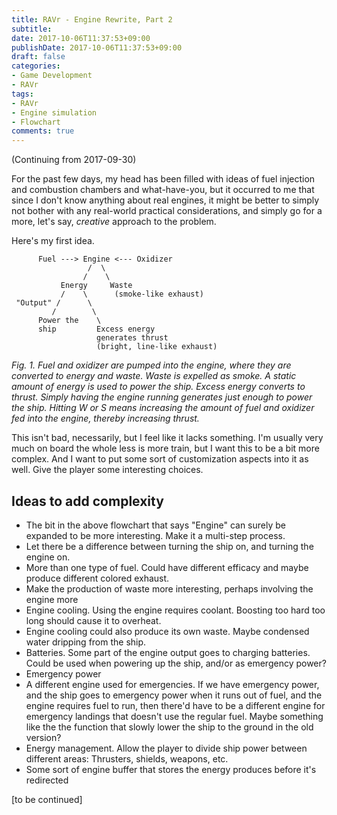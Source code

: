 ```yaml
---
title: RAVr - Engine Rewrite, Part 2
subtitle:
date: 2017-10-06T11:37:53+09:00
publishDate: 2017-10-06T11:37:53+09:00
draft: false
categories:
- Game Development
- RAVr
tags:
- RAVr
- Engine simulation
- Flowchart
comments: true
---
```


(Continuing from 2017-09-30)

For the past few days, my head has been filled with ideas of fuel injection and combustion chambers and what-have-you, but it occurred to me that since I don't know anything about real engines, it might be better to simply not bother with any real-world practical considerations, and simply go for a more, let's say, _creative_ approach to the problem.

<!--more-->Here's my first idea.

```
      Fuel ---> Engine <--- Oxidizer
                 /  \
                /    \
           Energy     Waste
           /    \      (smoke-like exhaust)
 "Output" /      \
         /        \
      Power the    \
      ship         Excess energy
                   generates thrust
                   (bright, line-like exhaust)
```

_Fig. 1. Fuel and oxidizer are pumped into the engine, where they are converted to energy and waste. Waste is expelled as smoke. A static amount of energy is used to power the ship. Excess energy converts to thrust. Simply having the engine running generates just enough to power the ship. Hitting W or S means increasing the amount of fuel and oxidizer fed into the engine, thereby increasing thrust._

This isn't bad, necessarily, but I feel like it lacks something. I'm usually very much on board the whole less is more train, but I want this to be a bit more complex. And I want to put some sort of customization aspects into it as well. Give the player some interesting choices.

## Ideas to add complexity

- The bit in the above flowchart that says "Engine" can surely be expanded to be more interesting. Make it a multi-step process.
- Let there be a difference between turning the ship on, and turning the engine on.
- More than one type of fuel. Could have different efficacy and maybe produce different colored exhaust.
- Make the production of waste more interesting, perhaps involving the engine more
- Engine cooling. Using the engine requires coolant. Boosting too hard too long should cause it to overheat.
- Engine cooling could also produce its own waste. Maybe condensed water dripping from the ship.
- Batteries. Some part of the engine output goes to charging batteries. Could be used when powering up the ship, and/or as emergency power?
- Emergency power
- A different engine used for emergencies. If we have emergency power, and the ship goes to emergency power when it runs out of fuel, and the engine requires fuel to run, then there'd have to be a different engine for emergency landings that doesn't use the regular fuel. Maybe something like the the function that slowly lower the ship to the ground in the old version?
- Energy management. Allow the player to divide ship power between different areas: Thrusters, shields, weapons, etc.
- Some sort of engine buffer that stores the energy produces before it's redirected

[to be continued]
